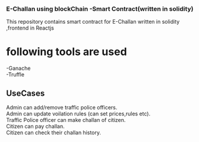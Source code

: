 ### E-Challan using blockChain -Smart Contract(written in solidity)
This repository contains smart contract for E-Challan written in solidity ,frontend in Reactjs<br/>

# following tools are used
-Ganache<br/>
-Truffle<br/>
## UseCases
Admin can add/remove traffic police officers. <br/>
Admin can update voilation rules (can set prices,rules etc).<br/>
Traffic Police officer can make challan of citizen. <br/>
Citizen can pay challan. <br/>
Citizen can check their challan history. <br/>
